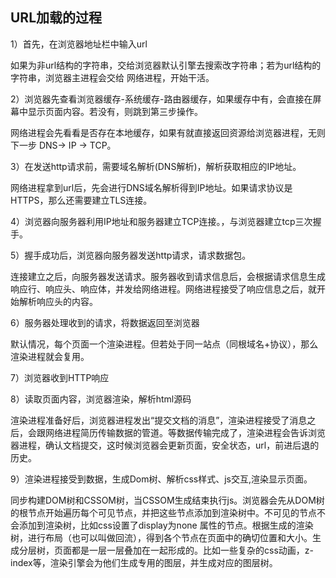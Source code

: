 ## URL加载的过程

1）首先，在浏览器地址栏中输入url

​		如果为非url结构的字符串，交给浏览器默认引擎去搜索改字符串；若为url结构的字符串，浏览器主进程会交给 网络进程，开始干活。

2）浏览器先查看浏览器缓存-系统缓存-路由器缓存，如果缓存中有，会直接在屏幕中显示页面内容。若没有，则跳到第三步操作。

​		网络进程会先看看是否存在本地缓存，如果有就直接返回资源给浏览器进程，无则下一步 DNS-> IP -> TCP。

3）在发送http请求前，需要域名解析(DNS解析)，解析获取相应的IP地址。

​		网络进程拿到url后，先会进行DNS域名解析得到IP地址。如果请求协议是HTTPS，那么还需要建立TLS连接。

4）浏览器向服务器利用IP地址和服务器建立TCP连接。，与浏览器建立tcp三次握手。

5）握手成功后，浏览器向服务器发送http请求，请求数据包。

连接建立之后，向服务器发送请求。服务器收到请求信息后，会根据请求信息生成响应行、响应头、响应体，并发给网络进程。网络进程接受了响应信息之后，就开始解析响应头的内容。

6）服务器处理收到的请求，将数据返回至浏览器

​		默认情况，每个页面一个渲染进程。但若处于同一站点（同根域名+协议），那么渲染进程就会复用。

7）浏览器收到HTTP响应

8）读取页面内容，浏览器渲染，解析html源码

​		渲染进程准备好后，浏览器进程发出“提交文档的消息”，渲染进程接受了消息之后，会跟网络进程简历传输数据的管道。等数据传输完成了，渲染进程会告诉浏览器进程，确认文档提交，这时候浏览器会更新页面，安全状态，url，前进后退的历史。

9）渲染进程接受到数据，生成Dom树、解析css样式、js交互,渲染显示页面。

​		同步构建DOM树和CSSOM树，当CSSOM生成结束执行js。浏览器会先从DOM树的根节点开始遍历每个可见节点，并把这些节点添加到渲染树中。不可见的节点不会添加到渲染树，比如css设置了display为none 属性的节点。根据生成的渲染树，进行布局（也可以叫做回流），得到各个节点在页面中的确切位置和大小。生成分层树，页面都是一层一层叠加在一起形成的。比如一些复杂的css动画，z-index等，渲染引擎会为他们生成专用的图层，并生成对应的图层树。